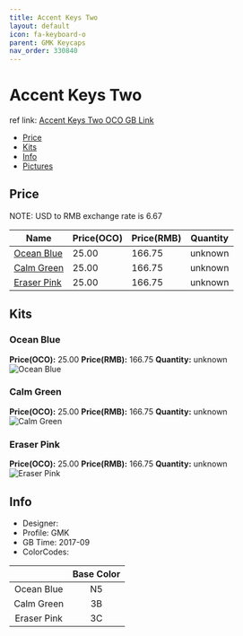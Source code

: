 ```yaml
---
title: Accent Keys Two
layout: default
icon: fa-keyboard-o
parent: GMK Keycaps
nav_order: 330840
---
```


# Accent Keys Two

ref link: [Accent Keys Two OCO GB Link](https://www.originativeco.com/products/accent-keys-two)

* [Price](#price)
* [Kits](#kits)
* [Info](#info)
* [Pictures](#pictures)


## Price  
NOTE: USD to RMB exchange rate is 6.67

| Name          | Price(OCO)    |  Price(RMB) | Quantity |
| ------------- | ------------ |  ---------- | -------- |
|[Ocean Blue](#ocean-blue)|25.00|166.75|unknown|
|[Calm Green](#calm-green)|25.00|166.75|unknown|
|[Eraser Pink](#eraser-pink)|25.00|166.75|unknown|


## Kits
### Ocean Blue
**Price(OCO):** 25.00    **Price(RMB):** 166.75    **Quantity:** unknown  
<img src="{{ 'assets/images/gmk-keycaps/accentkeystwo/kits_pics/ocean-blue.jpg' | relative_url }}" alt="Ocean Blue" class="image featured">

### Calm Green
**Price(OCO):** 25.00    **Price(RMB):** 166.75    **Quantity:** unknown  
<img src="{{ 'assets/images/gmk-keycaps/accentkeystwo/kits_pics/calm-green.jpg' | relative_url }}" alt="Calm Green" class="image featured">

### Eraser Pink
**Price(OCO):** 25.00    **Price(RMB):** 166.75    **Quantity:** unknown  
<img src="{{ 'assets/images/gmk-keycaps/accentkeystwo/kits_pics/eraser-pink.jpg' | relative_url }}" alt="Eraser Pink" class="image featured">


## Info
* Designer: 
* Profile: GMK 
* GB Time: 2017-09
* ColorCodes:  

| |Base Color     
| :-------------: | :-------------: 
|Ocean Blue|N5
|Calm Green|3B
|Eraser Pink|3C
